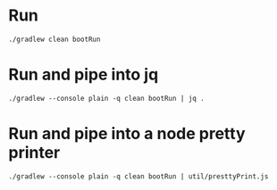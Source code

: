 # Run
```
./gradlew clean bootRun
```

# Run and pipe into jq
```
./gradlew --console plain -q clean bootRun | jq .
```

# Run and pipe into a node pretty printer
```
./gradlew --console plain -q clean bootRun | util/presttyPrint.js
```
